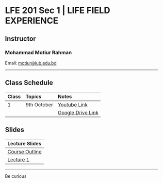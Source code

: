 # LFE 201 Sec 1 | LIFE FIELD EXPERIENCE

## Instructor
### Mohammad Motiur Rahman
Email: motiur@iub.edu.bd
* * * 

## Class Schedule

| Class   | Topics       | Notes                                                                                                          | 
|:--------|:-------------|:---------------------------------------------------------------------------------------------------------------|
| 1       | 9th October  | [Youtube Link]()                                |
|         |              | [Google Drive Link](https://docs.google.com/spreadsheets/d/1wEtAeDb3P3jWEOukJgNAK1zclaUj-2J_kKnX10iZiQc/edit?usp=sharing)|


## Slides

| Lecture Slides                                |
|:----------------------------------------------|
|[Course Outline](https://drive.google.com/file/d/1FrrfvzfCMVyOCrV_OIXfdxOnqRG8a5cq/view?usp=sharing)|
[Lecture 1](https://docs.google.com/presentation/d/1tsTYrY7KIQa_ZDXanrWPv2LVNIgi4I5TJ3x6KnxWcHs/edit?usp=sharing) |


* * *

Be curious
